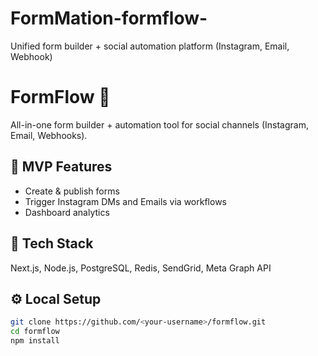 # FormMation-formflow-
Unified form builder + social automation platform (Instagram, Email, Webhook)

# FormFlow 🧩

All-in-one form builder + automation tool for social channels (Instagram, Email, Webhooks).

## 🚀 MVP Features
- Create & publish forms
- Trigger Instagram DMs and Emails via workflows
- Dashboard analytics

## 🧱 Tech Stack
Next.js, Node.js, PostgreSQL, Redis, SendGrid, Meta Graph API

## ⚙️ Local Setup
```bash
git clone https://github.com/<your-username>/formflow.git
cd formflow
npm install
